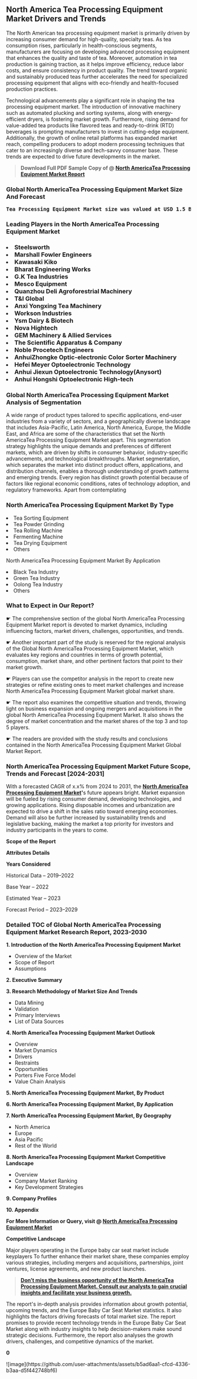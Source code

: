 <p> <h2>North America Tea Processing Equipment Market Drivers and Trends</h2><p>The North American tea processing equipment market is primarily driven by increasing consumer demand for high-quality, specialty teas. As tea consumption rises, particularly in health-conscious segments, manufacturers are focusing on developing advanced processing equipment that enhances the quality and taste of tea. Moreover, automation in tea production is gaining traction, as it helps improve efficiency, reduce labor costs, and ensure consistency in product quality. The trend toward organic and sustainably produced teas further accelerates the need for specialized processing equipment that aligns with eco-friendly and health-focused production practices.</p><p>Technological advancements play a significant role in shaping the tea processing equipment market. The introduction of innovative machinery such as automated plucking and sorting systems, along with energy-efficient dryers, is fostering market growth. Furthermore, rising demand for value-added tea products like flavored teas and ready-to-drink (RTD) beverages is prompting manufacturers to invest in cutting-edge equipment. Additionally, the growth of online retail platforms has expanded market reach, compelling producers to adopt modern processing techniques that cater to an increasingly diverse and tech-savvy consumer base. These trends are expected to drive future developments in the market.</p></p><blockquote id="" class=""><strong>Download Full PDF Sample Copy of @&nbsp;<a href="https://www.verifiedmarketreports.com/download-sample/?rid=264588&utm_source=GitHub-Jan&utm_medium=261" target="_blank">North AmericaTea Processing Equipment Market Report</a>&nbsp;&nbsp;</strong></blockquote><h3 id="" class=""><strong>Global&nbsp;North AmericaTea Processing Equipment Market Size And Forecast</strong></h3><pre class="reader-text-block__code-block"><strong>Tea Processing Equipment Market size was valued at USD 1.5 Billion in 2022 and is projected to reach USD 2.8 Billion by 2030, growing at a CAGR of 8.8% from 2024 to 2030.</strong></pre><h3 id="" class="">Leading Players in the&nbsp;North AmericaTea Processing Equipment Market</h3><h3 class=""></Li><Li>Steelsworth</Li><Li> Marshall Fowler Engineers</Li><Li> Kawasaki Kiko</Li><Li> Bharat Engineering Works</Li><Li> G.K Tea Industries</Li><Li> Mesco Equipment</Li><Li> Quanzhou Deli Agroforestrial Machinery</Li><Li> T&I Global</Li><Li> Anxi Yongxing Tea Machinery</Li><Li> Workson Industries</Li><Li> Ysm Dairy & Biotech</Li><Li> Nova Hightech</Li><Li> GEM Machinery & Allied Services</Li><Li> The Scientific Apparatus & Company</Li><Li> Noble Procetech Engineers</Li><Li> AnhuiZhongke Optic-electronic Color Sorter Machinery</Li><Li> Hefei Meyer Optoelectronic Technology</Li><Li> Anhui Jiexun Optoelectronic Technology(Anysort)</Li><Li> Anhui Hongshi Optoelectronic High-tech</h3><h3 id="" class="">Global&nbsp;North AmericaTea Processing Equipment Market Analysis of Segmentation</h3><p id="" class="">A wide range of product types tailored to specific applications, end-user industries from a variety of sectors, and a geographically diverse landscape that includes Asia-Pacific, Latin America, North America, Europe, the Middle East, and Africa are some of the characteristics that set the North AmericaTea Processing Equipment Market apart. This segmentation strategy highlights the unique demands and preferences of different markets, which are driven by shifts in consumer behavior, industry-specific advancements, and technological breakthroughs. Market segmentation, which separates the market into distinct product offers, applications, and distribution channels, enables a thorough understanding of growth patterns and emerging trends. Every region has distinct growth potential because of factors like regional economic conditions, rates of technology adoption, and regulatory frameworks. Apart from contemplating</p><h3 id="" class="">North AmericaTea Processing Equipment Market&nbsp;By Type</h3><p></Li><Li>Tea Sorting Equipment</Li><Li> Tea Powder Grinding</Li><Li> Tea Rolling Machine</Li><Li> Fermenting Machine</Li><Li> Tea Drying Equipment</Li><Li> Others</p><div class="" data-test-id=""><p>North AmericaTea Processing Equipment Market&nbsp;By Application</p></div><p class=""></Li><Li>Black Tea Industry</Li><Li> Green Tea Industry</Li><Li> Oolong Tea Industry</Li><Li> Others</p><div class="" data-test-id=""><h3><span class="">What to Expect in Our Report?</span></h3></div><div class="" data-test-id=""><p><span class="">☛ The comprehensive section of the global North AmericaTea Processing Equipment Market report is devoted to market dynamics, including influencing factors, market drivers, challenges, opportunities, and trends.</span></p></div><div class="" data-test-id=""><p><span class="">☛ Another important part of the study is reserved for the regional analysis of the Global North AmericaTea Processing Equipment Market, which evaluates key regions and countries in terms of growth potential, consumption, market share, and other pertinent factors that point to their market growth.</span></p></div><div class="" data-test-id=""><p><span class="">☛ Players can use the competitor analysis in the report to create new strategies or refine existing ones to meet market challenges and increase North AmericaTea Processing Equipment Market global market share.</span></p></div><div class="" data-test-id=""><p><span class="">☛ The report also examines the competitive situation and trends, throwing light on business expansion and ongoing mergers and acquisitions in the global North AmericaTea Processing Equipment Market. It also shows the degree of market concentration and the market shares of the top 3 and top 5 players.</span></p></div><div class="" data-test-id=""><p><span class="">☛ The readers are provided with the study results and conclusions contained in the North AmericaTea Processing Equipment Market Global Market Report.</span></p></div><div class="" data-test-id=""><h3><span class="">North AmericaTea Processing Equipment Market Future Scope, Trends and Forecast [2024-2031]</span></h3></div><div class="" data-test-id=""><p><span class="">With a forecasted CAGR of x.x% from 2024 to 2031, the <strong><a href="https://www.verifiedmarketreports.com/download-sample/?rid=264588&utm_source=GitHub-Jan&utm_medium=261" target="_blank">North AmericaTea Processing Equipment Market</a>'</strong>s future appears bright. Market expansion will be fueled by rising consumer demand, developing technologies, and growing applications. Rising disposable incomes and urbanization are expected to drive a shift in the sales ratio toward emerging economies. Demand will also be further increased by sustainability trends and legislative backing, making the market a top priority for investors and industry participants in the years to come.</span></p><p id="ember66" class="ember-view reader-text-block__paragraph"><strong>Scope of the Report</strong></p><p id="ember67" class="ember-view reader-text-block__paragraph"><strong>Attributes Details</strong></p><p id="ember68" class="ember-view reader-text-block__paragraph"><strong>Years Considered</strong></p><p id="ember69" class="ember-view reader-text-block__paragraph">Historical Data &ndash; 2019&ndash;2022</p><p id="ember70" class="ember-view reader-text-block__paragraph">Base Year &ndash; 2022</p><p id="ember71" class="ember-view reader-text-block__paragraph">Estimated Year &ndash; 2023</p><p id="ember72" class="ember-view reader-text-block__paragraph">Forecast Period &ndash; 2023&ndash;2029</p></div><h3 id="" class="">Detailed TOC of Global North AmericaTea Processing Equipment Market Research Report, 2023-2030</h3><p id="" class=""><strong>1. Introduction of the North AmericaTea Processing Equipment Market</strong></p><ul><li>Overview of the Market</li><li>Scope of Report</li><li>Assumptions</li></ul><p id="" class=""><strong>2. Executive Summary</strong></p><p id="" class=""><strong>3. Research Methodology of Market Size And Trends</strong></p><ul><li>Data Mining</li><li>Validation</li><li>Primary Interviews</li><li>List of Data Sources</li></ul><p id="" class=""><strong>4. North AmericaTea Processing Equipment Market Outlook</strong></p><ul><li>Overview</li><li>Market Dynamics</li><li>Drivers</li><li>Restraints</li><li>Opportunities</li><li>Porters Five Force Model</li><li>Value Chain Analysis</li></ul><p id="" class=""><strong>5. North AmericaTea Processing Equipment Market, By Product</strong></p><p id="" class=""><strong>6. North AmericaTea Processing Equipment Market, By Application</strong></p><p id="" class=""><strong>7. North AmericaTea Processing Equipment Market, By Geography</strong></p><ul><li>North America</li><li>Europe</li><li>Asia Pacific</li><li>Rest of the World</li></ul><p id="" class=""><strong>8. North AmericaTea Processing Equipment Market Competitive Landscape</strong></p><ul><li>Overview</li><li>Company Market Ranking</li><li>Key Development Strategies</li></ul><p id="" class=""><strong>9. Company Profiles</strong></p><p id="" class=""><strong>10. Appendix</strong></p><p><strong>For More Information or Query, visit&nbsp;@ <a href="https://www.verifiedmarketreports.com/product/tea-processing-equipment-market/" target="_blank">North AmericaTea Processing Equipment Market</a></strong></p><p id="ember61" class="ember-view reader-text-block__paragraph"><strong>Competitive Landscape</strong></p><p id="ember62" class="ember-view reader-text-block__paragraph">Major players operating in the Europe baby car seat market include keyplayers To further enhance their market share, these companies employ various strategies, including mergers and acquisitions, partnerships, joint ventures, license agreements, and new product launches.</p><blockquote id="ember63" class="ember-view reader-text-block__blockquote"><strong><a href="https://www.verifiedmarketreports.com/download-sample/?rid=264588&utm_source=GitHub-Jan&utm_medium=261" target="_blank">Don&rsquo;t miss the business opportunity of the North AmericaTea Processing Equipment Market. Consult our analysts to gain crucial insights and facilitate your business growth.</a></strong></blockquote><p id="ember64" class="ember-view reader-text-block__paragraph">The report's in-depth analysis provides information about growth potential, upcoming trends, and the Europe Baby Car Seat Market statistics. It also highlights the factors driving forecasts of total market size. The report promises to provide recent technology trends in the Europe Baby Car Seat Market along with industry insights to help decision-makers make sound strategic decisions. Furthermore, the report also analyses the growth drivers, challenges, and competitive dynamics of the market.</p><p class="ember-view reader-text-block__paragraph"><strong>0</strong></p>
![image](https://github.com/user-attachments/assets/b5ad6aa1-cfcd-4336-b3aa-d5f442748bf6)
